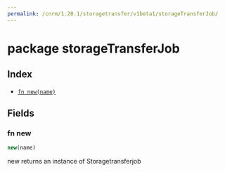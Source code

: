 ```yaml
---
permalink: /cnrm/1.20.1/storagetransfer/v1beta1/storageTransferJob/
---
```


# package storageTransferJob



## Index

* [`fn new(name)`](#fn-new)

## Fields

### fn new

```ts
new(name)
```

new returns an instance of Storagetransferjob